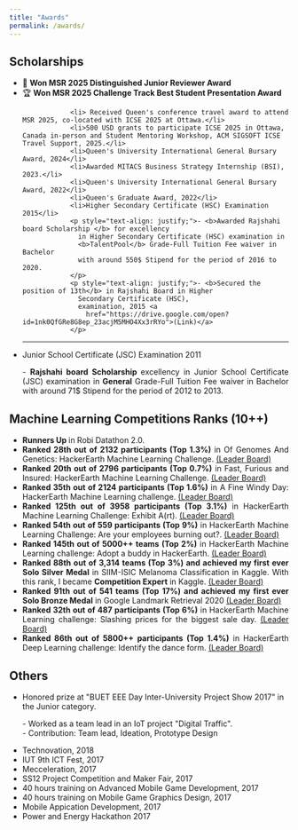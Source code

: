 ```yaml
---
title: "Awards"
permalink: /awards/
---
```


## Scholarships

<ul>
                <li class="highlight-award">🎉 <strong>Won MSR 2025 Distinguished Junior Reviewer Award</strong></li>
                <li class="highlight-award">🏆 <strong>Won MSR 2025 Challenge Track Best Student Presentation Award</strong></li>

                <li> Received Queen's conference travel award to attend MSR 2025, co-located with ICSE 2025 at Ottawa.</li>
                <li>500 USD grants to participate ICSE 2025 in Ottawa, Canada in-person and Student Mentoring Workshop, ACM SIGSOFT ICSE Travel Support, 2025.</li>
                <li>Queen's University International General Bursary Award, 2024</li>
                <li>Awarded MITACS Business Strategy Internship (BSI), 2023.</li>
                <li>Queen's University International General Bursary Award, 2022</li>
                <li>Queen's Graduate Award, 2022</li>
                <li>Higher Secondary Certificate (HSC) Examination 2015</li>
                <p style="text-align: justify;">- <b>Awarded Rajshahi board Scholarship </b> for excellency
                  in Higher Secondary Certificate (HSC) examination in
                  <b>TalentPool</b> Grade-Full Tuition Fee waiver in Bachelor
                  with around 550$ Stipend for the period of 2016 to 2020.
                </p>
                <p style="text-align: justify;">- <b>Secured the position of 13th</b> in Rajshahi Board in Higher
                  Secondary Certificate (HSC),
                  examination, 2015 <a
                    href="https://drive.google.com/open?id=1nk0QfGRe8G8ep_23acjM5MHO4Xx3rRYo">(Link)</a>
                </p>

</ul>
<ul>
                <hr>
                <li>Junior School Certificate (JSC) Examination 2011</li>
                <p style="text-align: justify;">- <b> Rajshahi board Scholarship </b> excellency
                  in Junior School Certificate (JSC) examination in
                  <b>General</b> Grade-Full Tuition Fee waiver in Bachelor
                  with around 71$ Stipend for the period of 2012 to 2013.
                </p>

</ul>


## Machine Learning Competitions Ranks (10++)

 <ul>
<li style="text-align: justify;"><strong> Runners Up </strong> in Robi Datathon 2.0. </li>

 <li style="text-align: justify;"> <strong>Ranked 28th out of 2132 participants (Top 1.3%)</strong> in
                Of Genomes And Genetics: HackerEarth Machine Learning Challenge. <a
                  href="https://www.hackerearth.com/challenges/competitive/hackerearth-machine-learning-challenge-genetic-testing/leaderboard/predict-the-genetic-disorders-9-76826a5e/">(Leader
                  Board)</a> </li>
 <li style="text-align: justify;"> <strong>Ranked 20th out of 2796 participants (Top 0.7%)</strong> in
                Fast, Furious and Insured: HackerEarth Machine Learning Challenge. <a
                  href="https://www.hackerearth.com/challenges/competitive/hackerearth-machine-learning-challenge-vehicle-insurance-claim/leaderboard/predict-the-condition-and-insurance-amount-21-fb647347/">(Leader
                  Board)</a> </li>

<li style="text-align: justify;"> <strong>Ranked 35th out of 2124 participants (Top 1.6%)</strong> in
                A Fine Windy Day: HackerEarth Machine Learning challenge. <a
                  href="https://www.hackerearth.com/challenges/competitive/hackerearth-machine-learning-challenge-predict-windmill-power/leaderboard/predict-the-power-kwh-produced-from-the-windmills-8-f055f832/">(Leader
                  Board)</a> </li>
<li style="text-align: justify;"> <strong>Ranked 125th out of 3958 participants (Top 3.1%)</strong> in
                HackerEarth Machine Learning Challenge: Exhibit A(rt). <a
                  href="https://www.hackerearth.com/challenges/competitive/hackerearth-machine-learning-challenge-predict-shipping-cost/leaderboard/predict-the-cost-to-ship-the-sculptures-12-e7728f5d/page/3/">(Leader
                  Board)</a> </li>
<li style="text-align: justify;"> <strong>Ranked 54th out of 559 participants (Top 9%)</strong> in
                HackerEarth Machine Learning Challenge: Are your employees burning out?. <a
                  href="https://www.hackerearth.com/challenges/competitive/hackerearth-machine-learning-challenge-predict-burnout-rate/leaderboard/predict-the-employee-burn-out-rate-7-6340b4e3/page/2/">(Leader
                  Board)</a> </li>
<li style="text-align: justify;"> <strong>Ranked 145th out of 5000++ teams (Top 2%)</strong> in
                HackerEarth Machine Learning challenge: Adopt a buddy in HackerEarth. <a
                  href="https://www.hackerearth.com/challenges/competitive/hackerearth-machine-learning-challenge-pet-adoption/leaderboard/pet-adoption-9-5838c75b/">(Leader
                  Board)</a> </li>
<li style="text-align: justify;"> <strong>Ranked 88th out of 3,314 teams (Top 3%) and achieved my first
                  ever Solo Silver Medal</strong> in SIIM-ISIC Melanoma Classification in Kaggle. With this rank, I
                became <b>Competition Expert</b> in Kaggle. <a
                  href="https://www.kaggle.com/c/siim-isic-melanoma-classification/leaderboard">(Leader Board)</a> </li>
<li style="text-align: justify;"> <strong>Ranked 91th out of 541 teams (Top 17%) and achieved my first
                  ever Solo Bronze Medal</strong> in Google Landmark Retrieval 2020
                <a href="https://www.kaggle.com/c/landmark-retrieval-2020/leaderboard">(Leader Board)</a>
              </li>

<li style="text-align: justify;"> <strong>Ranked 32th out of 487 participants (Top 6%)</strong> in
                HackerEarth Machine Learning challenge: Slashing prices for the biggest sale day. <a
                  href="https://www.hackerearth.com/challenges/competitive/hackerearth-machine-learning-challenge-predict-the-lowest-price/leaderboard/predict-the-lowest-price-8-9ffabe00/">(Leader
                  Board)</a> </li>
 <li style="text-align: justify;"> <strong>Ranked 86th out of 5800++ participants (Top 1.4%)</strong> in
                HackerEarth Deep Learning challenge: Identify the dance form. <a
                  href="https://www.hackerearth.com/challenges/competitive/hackerearth-deep-learning-challenge-identify-dance-form/leaderboard/identify-the-dance-form-deea77f8/">(Leader
                  Board)</a> </li>

 </ul>



## Others

 <ul>
            <li>Honored prize at "BUET EEE Day Inter-University Project Show 2017" in the Junior category.</li>
              <p>- Worked as a team lead in an IoT project "Digital Traffic".<br>
                - Contribution: Team lead, Ideation, Prototype Design</p>
            <li>Technovation, 2018</li>
            <li>IUT 9th ICT Fest, 2017</li>
            <li>Mecceleration, 2017</li>
            <li>SS12 Project Competition and Maker Fair, 2017</li>
            <li>40 hours training on Advanced Mobile Game Development, 2017</li>
            <li>40 hours training on Mobile Game Graphics Design, 2017</li>
            <li>Mobile Appication Development, 2017</li>
            <li>Power and Energy Hackathon 2017</li>
</ul>
